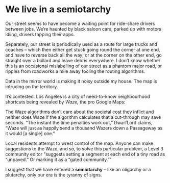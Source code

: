 # We live in a semiotarchy

Our street seems to have become a waiting point for ride-share drivers between
jobs. We’re haunted by black saloon cars, parked up with motors idling,
drivers tapping their apps.

Separately, our street is periodically used as a route for large trucks and
coaches – which then either get stuck going round the corner at one end, and
have to reverse back all the way; or at the corner on the other end, go
straight over a bollard and leave debris everywhere. I don’t know whether this
is an occasional mislabelling of our street as a phantom major road, or
ripples from roadworks a mile away fooling the routing algorithms.

Data in the mirror world is making it noisy outside my house. The map is
intruding on the territory.

It’s contested. Los Angeles is a city of need-to-know neighbourhood shortcuts
being revealed by _Waze,_ the pro Google Maps:

The Waze algorithms don’t care about the societal cost they inflict and
neither does Waze if the algorithm calculates that a cut-through may save
seconds. “The instant the time penalties work out,” DwarfLord claims, “Waze
will just as happily send a thousand Wazers down a Passageway as it would [a
single] one.”

Local residents attempt to wrest control of the map. Anyone can make
suggestions to the Waze, and so, to solve this particular problem, a Level 3
community editor "suggests setting a segment at each end of a tiny road as
“unpaved.” Or marking it as a “gated community.”"

I suggest that we have entered a **semiotarchy** – like an oligarchy or a
plutarchy, only our era is the tyranny of signs.
